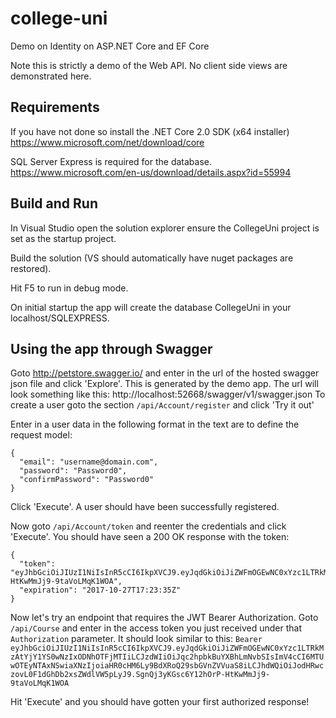 # college-uni
Demo on Identity on ASP.NET Core and EF Core

Note this is strictly a demo of the Web API. No client side views are demonstrated here.

## Requirements
If you have not done so install the .NET Core 2.0 SDK (x64 installer)
https://www.microsoft.com/net/download/core

SQL Server Express is required for the database.
https://www.microsoft.com/en-us/download/details.aspx?id=55994

## Build and Run

In Visual Studio open the solution explorer ensure the CollegeUni project is set as the startup project.

Build the solution (VS should automatically have nuget packages are restored).

Hit F5 to run in debug mode.

On initial startup the app will create the database CollegeUni in your localhost/SQLEXPRESS.

## Using the app through Swagger
Goto http://petstore.swagger.io/ and enter in the url of the hosted swagger json file and click 'Explore'. This is generated by the demo app. The url will look something like this: http://localhost:52668/swagger/v1/swagger.json
To create a user goto the section `/api/Account/register` and click 'Try it out'

Enter in a user data in the following format in the text are to define the request model:
```
{
  "email": "username@domain.com",
  "password": "Password0",
  "confirmPassword": "Password0"
}
```
Click 'Execute'. A user should have been successfully registered.

Now goto `/api/Account/token` and reenter the credentials and click 'Execute'.
You should have seen a 200 OK response with the token:
```
{
  "token": "eyJhbGciOiJIUzI1NiIsInR5cCI6IkpXVCJ9.eyJqdGkiOiJiZWFmOGEwNC0xYzc1LTRkMzAtYjY1YS0wNzIxODNhOTFjMTIiLCJzdWIiOiJqc2hpbkBuYXBhLmNvbSIsImV4cCI6MTUwOTEyNTAxNSwiaXNzIjoiaHR0cHM6Ly9BdXRoQ29sbGVnZVVuaS8iLCJhdWQiOiJodHRwczovL0F1dGhDb2xsZWdlVW5pLyJ9.SgnQj3yKGsc6Y12hOrP-HtKwMmJj9-9taVoLMqK1WOA",
  "expiration": "2017-10-27T17:23:35Z"
}
```

Now let's try an endpoint that requires the JWT Bearer Authorization. Goto `/api/Course` and enter in the access token you just received under that `Authorization` parameter. It should look similar to this:
`Bearer eyJhbGciOiJIUzI1NiIsInR5cCI6IkpXVCJ9.eyJqdGkiOiJiZWFmOGEwNC0xYzc1LTRkMzAtYjY1YS0wNzIxODNhOTFjMTIiLCJzdWIiOiJqc2hpbkBuYXBhLmNvbSIsImV4cCI6MTUwOTEyNTAxNSwiaXNzIjoiaHR0cHM6Ly9BdXRoQ29sbGVnZVVuaS8iLCJhdWQiOiJodHRwczovL0F1dGhDb2xsZWdlVW5pLyJ9.SgnQj3yKGsc6Y12hOrP-HtKwMmJj9-9taVoLMqK1WOA`

Hit 'Execute' and you should have gotten your first authorized response!
